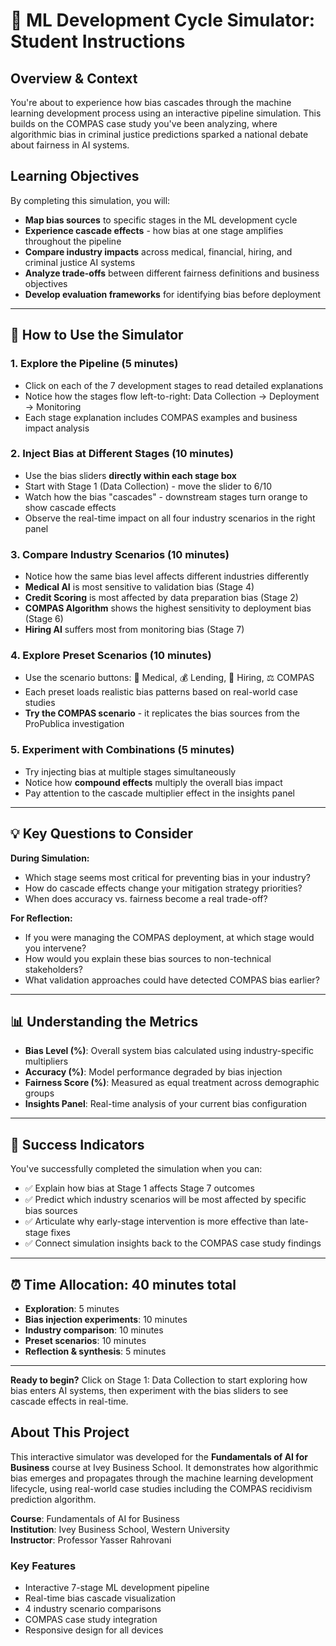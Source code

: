 # 🎯 ML Development Cycle Simulator: Student Instructions

## Overview & Context
You're about to experience how bias cascades through the machine learning development process using an interactive pipeline simulation. This builds on the COMPAS case study you've been analyzing, where algorithmic bias in criminal justice predictions sparked a national debate about fairness in AI systems.

## Learning Objectives
By completing this simulation, you will:
- **Map bias sources** to specific stages in the ML development cycle
- **Experience cascade effects** - how bias at one stage amplifies throughout the pipeline  
- **Compare industry impacts** across medical, financial, hiring, and criminal justice AI systems
- **Analyze trade-offs** between different fairness definitions and business objectives
- **Develop evaluation frameworks** for identifying bias before deployment

---

## 🔧 How to Use the Simulator

### 1. Explore the Pipeline (5 minutes)
- Click on each of the 7 development stages to read detailed explanations
- Notice how the stages flow left-to-right: Data Collection → Deployment → Monitoring
- Each stage explanation includes COMPAS examples and business impact analysis

### 2. Inject Bias at Different Stages (10 minutes)
- Use the bias sliders **directly within each stage box**
- Start with Stage 1 (Data Collection) - move the slider to 6/10
- Watch how the bias "cascades" - downstream stages turn orange to show cascade effects
- Observe the real-time impact on all four industry scenarios in the right panel

### 3. Compare Industry Scenarios (10 minutes)
- Notice how the same bias level affects different industries differently
- **Medical AI** is most sensitive to validation bias (Stage 4)
- **Credit Scoring** is most affected by data preparation bias (Stage 2)  
- **COMPAS Algorithm** shows the highest sensitivity to deployment bias (Stage 6)
- **Hiring AI** suffers most from monitoring bias (Stage 7)

### 4. Explore Preset Scenarios (10 minutes)
- Use the scenario buttons: 🏥 Medical, 💰 Lending, 🏢 Hiring, ⚖️ COMPAS
- Each preset loads realistic bias patterns based on real-world case studies
- **Try the COMPAS scenario** - it replicates the bias sources from the ProPublica investigation

### 5. Experiment with Combinations (5 minutes)
- Try injecting bias at multiple stages simultaneously
- Notice how **compound effects** multiply the overall bias impact
- Pay attention to the cascade multiplier effect in the insights panel

---

## 💡 Key Questions to Consider

**During Simulation:**
- Which stage seems most critical for preventing bias in your industry?
- How do cascade effects change your mitigation strategy priorities?
- When does accuracy vs. fairness become a real trade-off?

**For Reflection:**
- If you were managing the COMPAS deployment, at which stage would you intervene?
- How would you explain these bias sources to non-technical stakeholders?
- What validation approaches could have detected COMPAS bias earlier?

---

## 📊 Understanding the Metrics

- **Bias Level (%)**: Overall system bias calculated using industry-specific multipliers
- **Accuracy (%)**: Model performance degraded by bias injection  
- **Fairness Score (%)**: Measured as equal treatment across demographic groups
- **Insights Panel**: Real-time analysis of your current bias configuration

---

## 🎯 Success Indicators

You've successfully completed the simulation when you can:
- ✅ Explain how bias at Stage 1 affects Stage 7 outcomes  
- ✅ Predict which industry scenarios will be most affected by specific bias sources  
- ✅ Articulate why early-stage intervention is more effective than late-stage fixes  
- ✅ Connect simulation insights back to the COMPAS case study findings  

---

## ⏰ Time Allocation: 40 minutes total
- **Exploration**: 5 minutes  
- **Bias injection experiments**: 10 minutes
- **Industry comparison**: 10 minutes  
- **Preset scenarios**: 10 minutes
- **Reflection & synthesis**: 5 minutes

---

**Ready to begin?** Click on Stage 1: Data Collection to start exploring how bias enters AI systems, then experiment with the bias sliders to see cascade effects in real-time.

## About This Project

This interactive simulator was developed for the **Fundamentals of AI for Business** course at Ivey Business School. It demonstrates how algorithmic bias emerges and propagates through the machine learning development lifecycle, using real-world case studies including the COMPAS recidivism prediction algorithm.

**Course**: Fundamentals of AI for Business  
**Institution**: Ivey Business School, Western University  
**Instructor**: Professor Yasser Rahrovani  

### Key Features
- Interactive 7-stage ML development pipeline
- Real-time bias cascade visualization
- 4 industry scenario comparisons
- COMPAS case study integration
- Responsive design for all devices